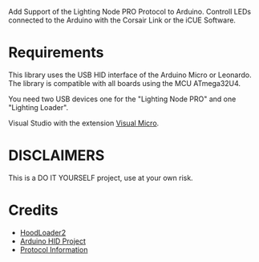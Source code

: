 Add Support of the Lighting Node PRO Protocol to Arduino.
Controll LEDs connected to the Arduino with the Corsair Link or the iCUE Software.


# Requirements
This library uses the USB HID interface of the Arduino Micro or Leonardo.
The library is compatible with all boards using the MCU ATmega32U4.

You need two USB devices one for the "Lighting Node PRO" and one "Lighting Loader".

Visual Studio with the extension [Visual Micro](https://marketplace.visualstudio.com/items?itemName=VisualMicro.ArduinoIDEforVisualStudio).

# DISCLAIMERS
This is a DO IT YOURSELF project, use at your own risk.

# Credits
- [HoodLoader2](https://github.com/NicoHood/HoodLoader2)
- [Arduino HID Project](https://github.com/NicoHood/HID)
- [Protocol Information](https://github.com/audiohacked/OpenCorsairLink/issues/70)
